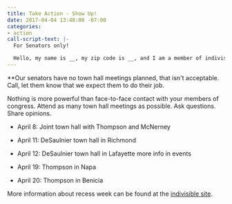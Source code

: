 ```yaml
---
title: Take Action - Show Up!
date: 2017-04-04 13:48:00 -07:00
categories:
- action
call-script-text: |-
  For Senators only!

  Hello, my name is __, my zip code is __, and I am a member of indivisible4c. Please tell the senator that I am disappointed that she does not feel it is important to meet with her constituents. She needs to plan a town hall meeting.
---
```


**Our senators have no town hall meetings planned, that isn't acceptable. Call, let them know that we expect them to do their job.

Nothing is more powerful than face-to-face contact with your members of congress. Attend as many town hall meetings as possible. Ask questions. Share opinions.

* April 8: Joint town hall with Thompson and McNerney

* April 11: DeSaulnier town hall in Richmond

* April 12: DeSaulnier town hall in Lafayette
  more info in events

* April 19: Thompson in Napa

* April 20: Thompson in Benicia

More information about recess week can be found at the [indivisible site](https://www.indivisibleguide.com/resources-2/2017/2/16/reclaim-recess).
